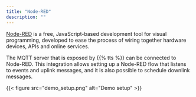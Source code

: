 ```yaml
---
title: "Node-RED"
description: ""
---
```


[Node-RED](https://nodered.org/) is a free, JavaScript-based development tool for visual programming, developed to ease the process of wiring together hardware devices, APIs and online services.

The MQTT server that is exposed by {{% tts %}} can be connected to Node-RED. This integration allows setting up a Node-RED flow that listens to events and uplink messages, and it is also possible to schedule downlink messages.

<!--more-->

{{< figure src="demo_setup.png" alt="Demo setup" >}}
